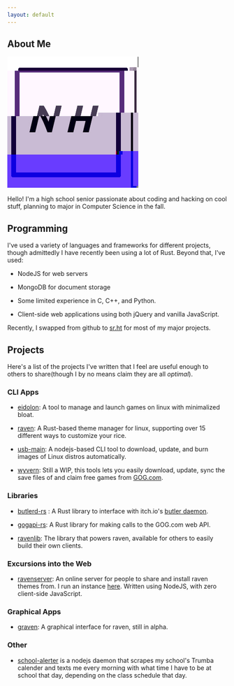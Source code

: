```yaml
---
layout: default
---
```


## About Me

<img class="profile-picture" src="profile.png">

Hello! I'm a high school senior passionate about coding and hacking on cool stuff, planning to major in Computer Science in the fall. 

## Programming

I've used a variety of languages and frameworks for different projects, though admittedly I have recently been using a lot of Rust. Beyond that, I've used:

- NodeJS for web servers

- MongoDB for document storage

- Some limited experience in C, C++, and Python.

- Client-side web applications using both jQuery and vanilla JavaScript.

Recently, I swapped from github to [sr.ht](https://sr.ht) for most of my major projects.

## Projects

Here's a list of the projects I've written that I feel are useful enough to others to share(though I by no means claim they are all *optimal*). 

### CLI Apps

- [eidolon](https://git.sr.ht/~nicohman/eidolon): A tool to manage and launch games on linux with minimalized bloat.

- [raven](https://git.sr.ht/~nicohman/raven): A Rust-based theme manager for linux, supporting over 15 different ways to customize your rice.

- [usb-main](https://github.com/nicohman/usb-main): A nodejs-based CLI tool to download, update, and burn images of Linux distros automatically.

- [wyvern](https://git.sr.ht/~nicohman/wyvern): Still a WIP, this tools lets you easily download, update, sync the save files of and claim free games from [GOG.com](https://gog.com).

### Libraries

- [butlerd-rs](https://git.sr.ht/~nicohman/butlerd-rs) : A Rust library to interface with itch.io's [butler daemon](https://github.com/itchio/butler).

- [gogapi-rs](https://git.sr.ht/~nicohman/gogapi-rs): A Rust library for making calls to the GOG.com web API.

- [ravenlib](https://git.sr.ht/~nicohman/ravenlib): The library that powers raven, available for others to easily build their own clients.

### Excursions into the Web

- [ravenserver](https://git.sr.ht/~nicohman/ravenserver): An online server for people to share and install raven themes from. I run an instance [here](https://demenses.net). Written using NodeJS, with zero client-side JavaScript.

### Graphical Apps

- [graven](https://git.sr.ht/~nicohman/graven): A graphical interface for raven, still in alpha.

### Other

- [school-alerter](https://github.com/nicohman/school-alerter) is a nodejs daemon that scrapes my school's Trumba calender and texts me every morning with what time I have to be at school that day, depending on the class schedule that day.
